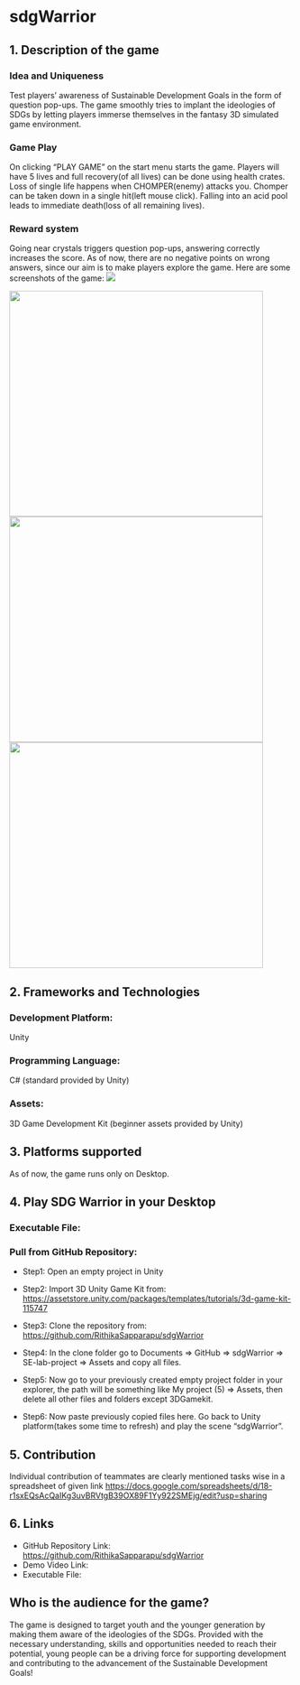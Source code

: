 # sdgWarrior
## 1. Description of the game
### Idea and Uniqueness
Test players’ awareness of Sustainable Development Goals in the form of question pop-ups.
The game smoothly tries to implant the ideologies of SDGs by letting players immerse themselves in the fantasy 3D simulated game environment.
### Game Play
On clicking “PLAY GAME” on the start menu starts the game.
Players will have 5 lives and full recovery(of all lives) can be done using health crates.
Loss of single life happens when CHOMPER(enemy) attacks you.
Chomper can be taken down in a single hit(left mouse click).
Falling into an acid pool leads to immediate death(loss of all remaining lives).
### Reward system
Going near crystals triggers question pop-ups, answering correctly increases the score.
As of now, there are no negative points on wrong answers, since our aim is to make players explore the game.
Here are some screenshots of the game:
![](images/start.png)
<p float="left">

<img src="C:\Users\jayba\Videos\Captures\My project (2) 02-02-2022 06_17_38 PM.png" height="400" width="450"/> <br />
<img src="C:\Users\jayba\Videos\Captures\My project (2) 02-02-2022 06_19_13 PM.png" height="400" width="450"/> <br />
<img src="C:\Users\jayba\Videos\Captures\My project (2) 02-02-2022 06_19_26 PM.png" height="400" width="450"/> 
  
</p>

## 2. Frameworks and Technologies
### Development Platform: 
Unity
### Programming Language: 
C# (standard provided by Unity)
### Assets: 
3D Game Development Kit (beginner assets provided by Unity)

## 3. Platforms supported
As of now, the game runs only on Desktop.

## 4. Play SDG Warrior in your Desktop
### Executable File: 
### Pull from GitHub Repository: 
* Step1: Open an empty project in Unity
* Step2: Import 3D Unity Game Kit from:
https://assetstore.unity.com/packages/templates/tutorials/3d-game-kit-115747
* Step3: Clone the repository from:
https://github.com/RithikaSapparapu/sdgWarrior
* Step4: In the clone folder go to Documents => GitHub => sdgWarrior => SE-lab-project =>    Assets and copy all files.

* Step5: Now go to your previously created empty project folder in your explorer, the path will be something like My project (5) => Assets, then delete all other files and folders except 3DGamekit.

* Step6: Now paste previously copied files here. Go back to Unity platform(takes some time to refresh) and play the scene “sdgWarrior”.

## 5. Contribution
Individual contribution of teammates are clearly mentioned tasks wise in a spreadsheet of given link
https://docs.google.com/spreadsheets/d/18-r1sxEQsAcQaIKg3uvBRVtgB39OX89F1Yy922SMEjg/edit?usp=sharing
## 6. Links
* GitHub Repository Link:
https://github.com/RithikaSapparapu/sdgWarrior
* Demo Video Link:
* Executable File:

## Who is the audience for the game?
The game is designed to target youth and the younger generation by making them aware of the ideologies of the SDGs. Provided with the necessary understanding, skills and opportunities needed to reach their potential, young people can be a driving force for supporting development and contributing to the advancement of the Sustainable Development Goals!
